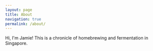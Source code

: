 ```yaml
---
layout: page
title: About
navigation: true
permalink: /about/
---
```


Hi, I'm Jamie! This is a chronicle of homebrewing and fermentation in Singapore.
